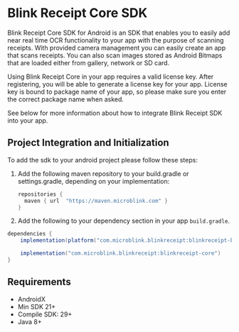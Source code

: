 # Blink Receipt Core SDK

Blink Receipt Core SDK for Android is an SDK that enables you to easily add near real time OCR functionality to your app with the purpose of scanning receipts. With provided camera management you can easily create an app that scans receipts. You can also scan images stored as Android Bitmaps that are loaded either from gallery, network or SD card.

Using Blink Receipt Core in your app requires a valid license key.  After registering, you will be able to generate a license key for your app. License key is bound to package name of your app, so please make sure you enter the correct package name when asked.

See below for more information about how to integrate Blink Receipt SDK into your app.

## <a name=intro></a> Project Integration and Initialization
To add the sdk to your android project please follow these steps:

1. Add the following maven repository to your build.gradle or settings.gradle, depending on your implementation:

    ```groovy
    repositories {
      maven { url  "https://maven.microblink.com" }
    }
    ```

2. Add the following to your dependency section in your app `build.gradle`.

```groovy
dependencies {
    implementation(platform("com.microblink.blinkreceipt:blinkreceipt-bom:1.7.3"))

    implementation("com.microblink.blinkreceipt:blinkreceipt-core")
}
```

## <a name=requirements></a> Requirements
- AndroidX
- Min SDK 21+
- Compile SDK: 29+
- Java 8+
